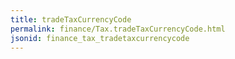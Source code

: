 ```yaml
---
title: tradeTaxCurrencyCode
permalink: finance/Tax.tradeTaxCurrencyCode.html
jsonid: finance_tax_tradetaxcurrencycode
---
```

